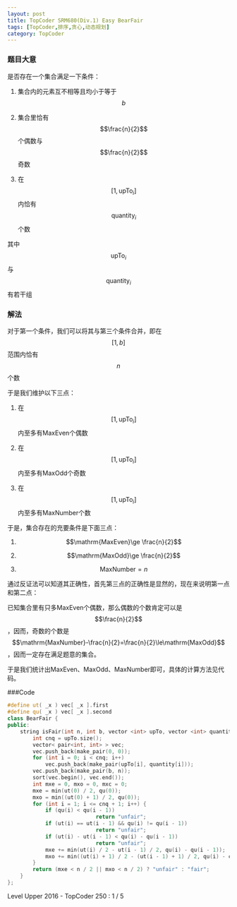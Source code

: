 ```yaml
---
layout: post
title: TopCoder SRM680(Div.1) Easy BearFair
tags: [TopCoder,排序,贪心,动态规划]
category: TopCoder
---
```

### 题目大意

是否存在一个集合满足一下条件：

1.  集合内的元素互不相等且均小于等于$$b$$

2.  集合里恰有$$\frac{n}{2}$$个偶数与$$\frac{n}{2}$$奇数

3.  在$$[1, \mathrm{upTo}_i]$$内恰有$$\mathrm{quantity}_i$$个数

其中$$\mathrm{upTo}_i$$与$$\mathrm{quantity}_i$$有若干组

### 解法

对于第一个条件，我们可以将其与第三个条件合并，即在$$[1, b]$$范围内恰有$$n$$个数

于是我们维护以下三点：

1.  在$$[1, \mathrm{upTo}_i]$$内至多有MaxEven个偶数

2.  在$$[1, \mathrm{upTo}_i]$$内至多有MaxOdd个奇数

3.  在$$[1, \mathrm{upTo}_i]$$内至多有MaxNumber个数

于是，集合存在的充要条件是下面三点：

1.  $$\mathrm{MaxEven}\ge \frac{n}{2}$$

2.  $$\mathrm{MaxOdd}\ge \frac{n}{2}$$

3.  $$\mathrm{MaxNumber}=n$$

通过反证法可以知道其正确性，首先第三点的正确性是显然的，现在来说明第一点和第二点：

已知集合里有只多MaxEven个偶数，那么偶数的个数肯定可以是$$\frac{n}{2}$$，因而，奇数的个数是$$\mathrm{MaxNumber}-\frac{n}{2}=\frac{n}{2}\le\mathrm{MaxOdd}$$，因而一定存在满足题意的集合。

于是我们统计出MaxEven、MaxOdd、MaxNumber即可，具体的计算方法见代码。

###Code

```cpp
#define ut( _x ) vec[ _x ].first
#define qu( _x ) vec[ _x ].second
class BearFair {
public:
	string isFair(int n, int b, vector <int> upTo, vector <int> quantity) {
		int cnq = upTo.size();
		vector< pair<int, int> > vec;
		vec.push_back(make_pair(0, 0));
		for (int i = 0; i < cnq; i++)
			vec.push_back(make_pair(upTo[i], quantity[i]));
		vec.push_back(make_pair(b, n));
		sort(vec.begin(), vec.end());
		int mxe = 0, mxo = 0, mxc = 0;
		mxe = min(ut(0) / 2, qu(0));
		mxo = min((ut(0) + 1) / 2, qu(0));
		for (int i = 1; i <= cnq + 1; i++) {
			if (qu(i) < qu(i - 1))
                            return "unfair";
			if (ut(i) == ut(i - 1) && qu(i) != qu(i - 1))
                            return "unfair";
			if (ut(i) - ut(i - 1) < qu(i) - qu(i - 1))
                            return "unfair";
			mxe += min(ut(i) / 2 - ut(i - 1) / 2, qu(i) - qu(i - 1));
			mxo += min((ut(i) + 1) / 2 - (ut(i - 1) + 1) / 2, qu(i) - qu(i - 1));
		}
		return (mxe < n / 2 || mxo < n / 2) ? "unfair" : "fair";
	}
};
```

Level Upper 2016 - TopCoder 250 : 1 / 5
